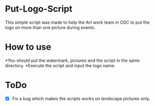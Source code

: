 # Put-Logo-Script

This simple script was made to help the Art work team in OSC to put the logo on more than one picture during events.

# How to use 
*You should put the watermark, pictures and the script in the same directory.
*Execute the script and input the logo name.

# ToDo
*[x] Fix a bug which makes the scripts works on landscape pictures only.

